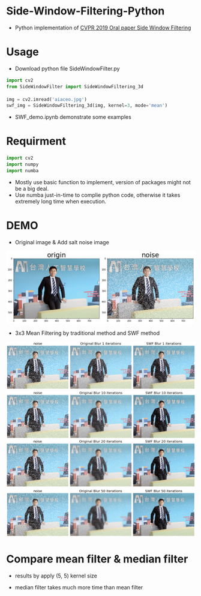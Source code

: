# Side-Window-Filtering-Python
* Python implementation of [CVPR 2019 Oral paper Side Window Filtering](https://arxiv.org/pdf/1905.07177.pdf)

# Usage
* Download python file SideWindowFilter.py

```python
import cv2
from SideWindowFilter import SideWindowFiltering_3d

img = cv2.imread('aiaceo.jpg')
swf_img = SideWindowFiltering_3d(img, kernel=3, mode='mean')
```

* SWF_demo.ipynb demonstrate some examples

# Requirment

```python
import cv2
import numpy
import numba
```

* Mostly use basic function to implement, version of packages might not be a big deal.
* Use numba just-in-time to complie python code, otherwise it takes extremely long time when execution. 

# DEMO

* Original image & Add salt noise image

![alt](images/origin&noise.png)

* 3x3 Mean Filtering by traditional method and SWF method

![alt](images/mean_3x3_iter1.png)
![alt](images/mean_3x3_iter10.png)
![alt](images/mean_3x3_iter20.png)
![alt](images/mean_3x3_iter50.png)

# Compare mean filter & median filter

* results by apply (5, 5) kernel size

* median filter takes much more time than mean filter


